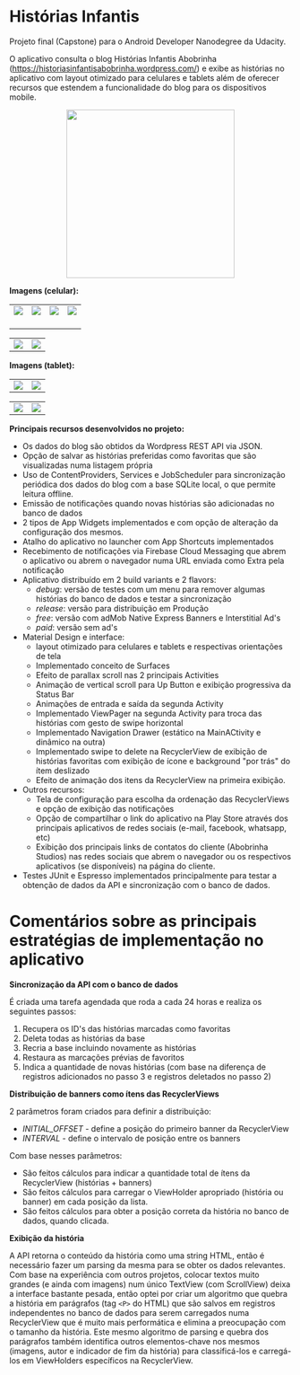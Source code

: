 # Histórias Infantis
Projeto final (Capstone) para o Android Developer Nanodegree da Udacity.

O aplicativo consulta o blog Histórias Infantis Abobrinha  (https://historiasinfantisabobrinha.wordpress.com/) e exibe as histórias no aplicativo com layout otimizado para celulares e tablets além de oferecer recursos que estendem a funcionalidade do blog para os dispositivos mobile. 

<p align="center">
   <a href="https://play.google.com/store/apps/details?id=com.abobrinha.caixinha" target="_blank">
       <img src="https://github.com/steverichey/google-play-badge-svg/blob/master/img/pt-br_get.svg" width="300">
   </a>
</p>

**Imagens (celular):**

<table align="center">
  <tr>
     <td>
       <img src="https://lh3.googleusercontent.com/PhARNd84FIOyBD4mvGFrxvdBMv7-q6oT7rqyyKAK4qKxu4EOP2Ef6MrYGaKEoJ1rdNG-=w1536-h728-rw">
       <br><br>
     </td>
     <td>
       <img src="https://lh3.googleusercontent.com/OO7eriNFU9yiH49NZO07LUM1-AyAoguyPPcZpfZ6lSnXx04GSUJx8Y0BSyc0zcn6ug=w1536-h728-rw">
       <br><br>
     </td>
     <td>
       <img src="https://lh3.googleusercontent.com/VwPLcsOsHf-cwviXrKxlwBanN-rEr6v8r3ie-kgQp8O9BPBX0DBy9hcxMZv8ntTxGrc=w1536-h728-rw">
       <br><br>
     </td>
     <td>
       <img src="https://lh3.googleusercontent.com/Jtx_wVl9HJbNDPjvAjCm-UPR8l0bAxp1e8sjqa_WT3T70lR5p6N-FqtzE_-2DRZdUzk=w1536-h728-rw">
       <br><br>
     </td>
  </tr>
</table>
<table align="center">
  <tr>
     <td>
       <img src="https://lh3.googleusercontent.com/LLaxYjIa1Bu7S8CYLft85fJVrZ3izb-1xQDg8zsXILM2kOGSIcCs3P-XsDhY00nzSys=w1536-h728-rw">
     </td>
     <td>
       <img src="https://lh3.googleusercontent.com/ooYRQFLpPplglWGR0ZN2-Xb7vDYcPgXwFBUezGmNdAOf9saJgJ4OnLLvap8qrdve8zJ-=w1536-h728-rw">
     </td>
  </tr>
</table>


**Imagens (tablet):**

<table align="center">
  <tr>
     <td>
       <img src="https://lh3.googleusercontent.com/o1pBE00YXrU1ogK0v0P8OqjWbhiGQgCc2fF2YeQ76OI_IVSv9X-3yZUwtqCl6cNZqA=w1536-h728-rw">
     </td>
     <td>
       <img src="https://lh3.googleusercontent.com/qX9ryqD4g8jI3h7kEgJ9t7Cs42GfnXucAYMDCqyxNFlHRU_PM6TkizXqe_WS5e-ugRo=w1536-h728-rw">
     </td>
  </tr>
</table>
<table align="center">
  <tr>
     <td>
       <img src="https://lh3.googleusercontent.com/r0tViebArcdFm-nCOIxKh4mQqhDBEtKsqVWfOkPyNBRfJxxHBcjxfUi0eORzddyzFB0=w1536-h728-rw">
     </td>
     <td>
       <img src="https://lh3.googleusercontent.com/5WQNaS0doeoFMiO8F0I2u4aj6NcnUv1I9mGnxbUlBGiDKA0p0TXaJiieqmieg2Wb30WE=w1536-h728-rw">
     </td>
  </tr>
</table>

**Principais recursos desenvolvidos no projeto:**

- Os dados do blog são obtidos da Wordpress REST API via JSON.
- Opção de salvar as histórias preferidas como favoritas que são visualizadas numa listagem própria
- Uso de ContentProviders, Services e JobScheduler para sincronização periódica dos dados do blog com a base SQLite local, o que permite leitura offline.
- Emissão de notificações quando novas histórias são adicionadas no banco de dados
- 2 tipos de App Widgets implementados e com opção de alteração da configuração dos mesmos.
- Atalho do aplicativo no launcher com App Shortcuts implementados
- Recebimento de notificações via Firebase Cloud Messaging que abrem o aplicativo ou abrem o navegador numa URL enviada como Extra pela notificação
- Aplicativo distribuído em 2 build variants e 2 flavors:
   - *debug*: versão de testes com um menu para remover algumas histórias do banco de dados e testar a sincronização
   - *release*: versão para distribuição em Produção
   - *free*: versão com adMob Native Express Banners e Interstitial Ad's
   - *paid*: versão sem ad's
- Material Design e interface:
   - layout otimizado para celulares e tablets e respectivas orientações de tela
   - Implementado conceito de Surfaces
   - Efeito de parallax scroll nas 2 principais Activities
   - Animação de vertical scroll para Up Button e exibição progressiva da Status Bar
   - Animações de entrada e saída da segunda Activity
   - Implementado ViewPager na segunda Activity para troca das histórias com gesto de swipe horizontal
   - Implementado Navigation Drawer (estático na MainACtivity e dinâmico na outra)
   - Implementado swipe to delete na RecyclerView de exibição de histórias favoritas com exibição de ícone e background "por trás" do ítem deslizado
   - Efeito de animação dos itens da RecyclerView na primeira exibição.
- Outros recursos:
   - Tela de configuração para escolha da ordenação das RecyclerViews e opção de exibição das notificações
   - Opção de compartilhar o link do aplicativo na Play Store através dos principais aplicativos de redes sociais (e-mail, facebook, whatsapp, etc)
   - Exibição dos principais links de contatos do cliente (Abobrinha Studios) nas redes sociais que abrem o navegador ou os respectivos aplicativos (se disponíveis) na página do cliente.
- Testes JUnit e Espresso implementados principalmente para testar a obtenção de dados da API e sincronização com o banco de dados.

# Comentários sobre as principais estratégias de implementação no aplicativo

**Sincronização da API com o banco de dados**

É criada uma tarefa agendada que roda a cada 24 horas e realiza os seguintes passos:
1) Recupera os ID's das histórias marcadas como favoritas
2) Deleta todas as histórias da base
3) Recria a base incluindo novamente as histórias
4) Restaura as marcações prévias de favoritos
5) Indica a quantidade de novas histórias (com base na diferença de registros adicionados no passo 3 e registros deletados no passo 2)

**Distribuição de banners como ítens das RecyclerViews**

2 parâmetros foram criados para definir a distribuição:
- *INITIAL_OFFSET* - define a posição do primeiro banner da RecyclerView 
- *INTERVAL* - define o intervalo de posição entre os banners

Com base nesses parâmetros:
- São feitos cálculos para indicar a quantidade total de ítens da RecyclerView (histórias + banners)
- São feitos cálculos para carregar o ViewHolder apropriado (história ou banner) em cada posição da lista.
- São feitos cálculos para obter a posição correta da história no banco de dados, quando clicada.

**Exibição da história**

A API retorna o conteúdo da história como uma string HTML, então é necessário fazer um parsing da mesma para se obter os dados relevantes. Com base na experiência com outros projetos, colocar textos muito grandes (e ainda com imagens) num único TextView (com ScrollView) deixa a interface bastante pesada, então optei por criar um algoritmo que quebra a história em parágrafos (tag `<P>` do HTML) que são salvos em registros independentes no banco de dados para serem carregados numa RecyclerView que é muito mais performática e elimina a preocupação com o tamanho da história. Este mesmo algoritmo de parsing e quebra dos parágrafos também identifica outros elementos-chave nos mesmos (imagens, autor e indicador de fim da história) para classificá-los e carregá-los em ViewHolders específicos na RecyclerView.
